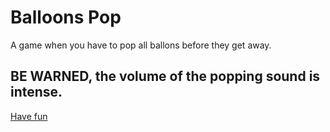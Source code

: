 # Balloons Pop

A game when you have to pop all ballons before they get away.

## BE WARNED, the volume of the popping sound is intense.

[Have fun](https://ronenboxer.github.io/balloons-pop/)
